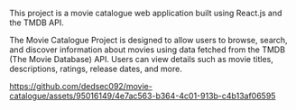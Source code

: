 This project is a movie catalogue web application built using React.js and the TMDB API.

The Movie Catalogue Project is designed to allow users to browse, search, and discover information about movies using data fetched from the TMDB (The Movie Database) API. Users can view details such as movie titles, descriptions, ratings, release dates, and more.


https://github.com/dedsec092/movie-catalogue/assets/95016149/4e7ac563-b364-4c01-913b-c4b13af06595

